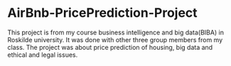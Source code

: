 # AirBnb-PricePrediction-Project
This project is from my course business intelligence and big data(BIBA) in Roskilde university. It was done with other three group members from my class. The project was about price prediction of housing, big data and ethical and legal issues.
